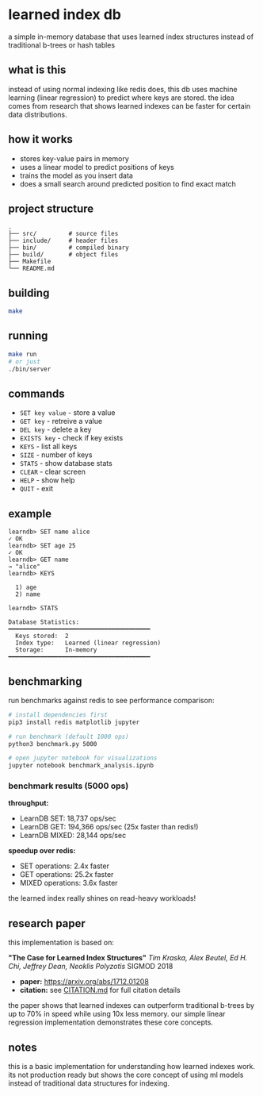 # learned index db

a simple in-memory database that uses learned index structures instead of traditional b-trees or hash tables

## what is this

instead of using normal indexing like redis does, this db uses machine learning (linear regression) to predict where keys are stored. the idea comes from research that shows learned indexes can be faster for certain data distributions.

## how it works

- stores key-value pairs in memory
- uses a linear model to predict positions of keys
- trains the model as you insert data
- does a small search around predicted position to find exact match

## project structure

```
.
├── src/         # source files
├── include/     # header files
├── bin/         # compiled binary
├── build/       # object files
├── Makefile
└── README.md
```

## building

```bash
make
```

## running

```bash
make run
# or just
./bin/server
```

## commands

- `SET key value` - store a value
- `GET key` - retreive a value
- `DEL key` - delete a key
- `EXISTS key` - check if key exists
- `KEYS` - list all keys
- `SIZE` - number of keys
- `STATS` - show database stats
- `CLEAR` - clear screen
- `HELP` - show help
- `QUIT` - exit

## example

```
learndb> SET name alice
✓ OK
learndb> SET age 25
✓ OK
learndb> GET name
→ "alice"
learndb> KEYS

  1) age
  2) name

learndb> STATS

Database Statistics:
━━━━━━━━━━━━━━━━━━━━━━━━━━━━━━━━━━━━━━━━
  Keys stored:  2
  Index type:   Learned (linear regression)
  Storage:      In-memory
━━━━━━━━━━━━━━━━━━━━━━━━━━━━━━━━━━━━━━━━
```

## benchmarking

run benchmarks against redis to see performance comparison:

```bash
# install dependencies first
pip3 install redis matplotlib jupyter

# run benchmark (default 1000 ops)
python3 benchmark.py 5000

# open jupyter notebook for visualizations
jupyter notebook benchmark_analysis.ipynb
```

### benchmark results (5000 ops)

**throughput:**
- LearnDB SET: 18,737 ops/sec
- LearnDB GET: 194,366 ops/sec (25x faster than redis!)
- LearnDB MIXED: 28,144 ops/sec

**speedup over redis:**
- SET operations: 2.4x faster
- GET operations: 25.2x faster
- MIXED operations: 3.6x faster

the learned index really shines on read-heavy workloads!

## research paper

this implementation is based on:

**"The Case for Learned Index Structures"**
*Tim Kraska, Alex Beutel, Ed H. Chi, Jeffrey Dean, Neoklis Polyzotis*
SIGMOD 2018

- **paper:** https://arxiv.org/abs/1712.01208
- **citation:** see [CITATION.md](CITATION.md) for full citation details

the paper shows that learned indexes can outperform traditional b-trees by up to 70% in speed while using 10x less memory. our simple linear regression implementation demonstrates these core concepts.

## notes

this is a basic implementation for understanding how learned indexes work. its not production ready but shows the core concept of using ml models instead of traditional data structures for indexing.
